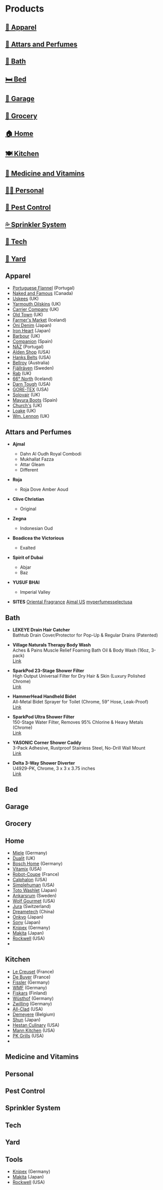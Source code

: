 # Products

## [👕 Apparel](#Apparel)  
## [🧴 Attars and Perfumes](#Attars-and-Perfumes)  
## [🛁 Bath](#Bath)  
## [🛏️ Bed](#Bed)  
## [🚗 Garage](#Garage)  
## [🛒 Grocery](#Grocery)  
## [🏠 Home](#Home)  
## [🍽️ Kitchen](#Kitchen)  
## [💊 Medicine and Vitamins](#Medicine-and-Vitamins)  
## [🧑‍⚕️ Personal](#Personal)  
## [🐜 Pest Control](#Pest-Control)  
## [💦 Sprinkler System](#Sprinkler-System)  
## [📱 Tech](#Tech)  
## [🌿 Yard](#Yard)  

## Apparel
- [Portuguese Flannel](https://www.portugueseflannel.com/) (Portugal)   
- [Naked and Famous](https://www.nakedandfamousdenim.com/) (Canada)   
- [Uskees](https://uskees.com/) (UK)   
- [Yarmouth Oilskins](https://www.yarmouthoilskins.com/) (UK)   
- [Carrier Company](https://carriercompany.co.uk/) (UK)   
- [Old Town](https://www.old-town.co.uk/) (UK)   
- [Farmer's Market](https://farmersmarket.is/) (Iceland)   
- [Oni Denim](https://www.onidenim.com/) (Japan)   
- [Iron Heart](https://www.ironheart.co.uk/) (Japan)   
- [Barbour](https://www.barbour.com/us/) (UK)   
- [Companion](https://companiondenim.com/) (Spain)   
- [NÄZ](https://naz.pt/) (Portugal)   
- [Alden Shop](https://www.aldenshop.com/) (USA)   
- [Hanks Belts](https://www.hanksbelts.com/) (USA)     
- [Bellroy](https://bellroy.com/) (Australia)   
- [Fjällräven](https://www.fjallraven.com/) (Sweden)   
- [Rab](https://rab.equipment/) (UK)   
- [66° North](https://www.66north.com/) (Iceland)   
- [Darn Tough](https://darntough.com/) (USA)   
- [GORE-TEX](https://www.gore-tex.com/outerwear) (USA)
- [Solovair](https://www.solovairdirect.com/) (UK)   
- [Mayura Boots](https://www.mayuraboots.com/) (Spain)   
- [Church's](https://www.church-footwear.com/) (UK)   
- [Loake](https://www.loake.co.uk/) (UK)   
- [Wm. Lennon](https://www.wmlennon.com/) (UK)
  
## Attars and Perfumes    
- **Ajmal**
    - Dahn Al Oudh Royal Combodi
    - Mukhallat Fazza
    - Attar Gleam
    - Different
- **Roja**
    - Roja Dove Amber Aoud
- **Clive Christian**
    - Original
- **Zegna**
    - Indonesian Oud
- **Boadicea the Victorious**
    - Exalted 
- **Spirit of Dubai**
    - Abjar
    - Baz
- **YUSUF BHAI**
    - Imperial Valley

- **SITES**
  [Oriental Fragrance](https://www.oriental-fragrance.com/en/)
  [Ajmal US](https://ajmalperfumeus.com/?srsltid=AfmBOoqUszccJ1xAiaZn4UIWcQYb0e4TNhRBia_gD0uMFdYjfcN4WBbu)
  [myperfumesselectusa](https://www.myperfumesselectusa.com/)


## Bath    

- **LEKEYE Drain Hair Catcher**  
  Bathtub Drain Cover/Protector for Pop-Up & Regular Drains (Patented)

- **Village Naturals Therapy Body Wash**  
  Aches & Pains Muscle Relief Foaming Bath Oil & Body Wash (16oz, 3-pack)  
  [Link](https://www.notion.so/Village-Naturals-Therapy-Aches-and-Pains-Muscle-Relief-Foaming-Bath-Oil-and-Body-Wash-16oz-3-pack-19f56238083b80788c73cb4d0f305c41?pvs=21)

- **SparkPod 23-Stage Shower Filter**  
  High Output Universal Filter for Dry Hair & Skin (Luxury Polished Chrome)  
  [Link](https://www.notion.so/SparkPod-23-Stage-Shower-Head-Filter-for-Dry-Hair-and-Skin-High-Output-Universal-Shower-Filters-to-19f56238083b8004aad3ca9e3f6db200?pvs=21)

- **HammerHead Handheld Bidet**  
  All-Metal Bidet Sprayer for Toilet (Chrome, 59” Hose, Leak-Proof)  
  [Link](https://www.notion.so/HammerHead-Showers-All-Metal-Handheld-Bidet-Sprayer-for-Toilet-Chrome-Handheld-Bidet-Attachment-19f56238083b80b98c23e160a9554235?pvs=21)

- **SparkPod Ultra Shower Filter**  
  150-Stage Water Filter, Removes 95% Chlorine & Heavy Metals (Chrome)  
  [Link](https://www.notion.so/SparkPod-Ultra-Shower-Filter-Shower-Head-Water-Filter-Cartridge-150-Stage-Equivalent-Removes-Up-19f56238083b8099b269e640107e1bb0?pvs=21)

- **YASONIC Corner Shower Caddy**  
  3-Pack Adhesive, Rustproof Stainless Steel, No-Drill Wall Mount  
  [Link](https://www.notion.so/YASONIC-Corner-Shower-Caddy-3-Pack-Adhesive-Shower-Caddy-with-Soap-Holder-and-12-Hooks-Rustproof-S-19f56238083b80f29604c051af84a219?pvs=21)

- **Delta 3-Way Shower Diverter**  
  U4929-PK, Chrome, 3 x 3 x 3.75 inches  
  [Link](https://www.notion.so/Delta-Faucet-U4929-PK-3-Way-Shower-Arm-Diverter-for-Handshower-Chrome-3-x-3-x-3-75-inches-1a056238083b80a2bd66ea051521b0ed?pvs=21)


## Bed    

## Garage    

## Grocery    

## Home     
- [Miele](https://www.miele.com/) (Germany)    
- [Dualit](https://www.dualit.com/) (UK)   
- [Bosch Home](https://www.bosch-home.com/us/) (Germany)   
- [Vitamix](https://www.vitamix.com/us/en_us) (USA)     
- [Robot-Coupe](https://www.robot-coupe.com/uk/en_GB) (France)    
- [Calphalon](https://www.calphalon.com/) (USA)    
- [Simplehuman](https://www.simplehuman.com/) (USA)   
- [Toto Washlet](https://www.totousa.com/products/washlet) (Japan)    
- [Ankarsrum](https://www.ankarsrum.com/us/) (Sweden)    
- [Wolf Gourmet](https://wolfgourmet.com/) (USA)   
- [Jura](https://us.jura.com/en) (Switzerland)   
- [Dreametech](https://www.dreametech.com/) (China)   
- [Onkyo](https://onkyo.com/) (Japan)    
- [Sony](https://electronics.sony.com/audio/headphones/headband/p/wh1000xm4-b) (Japan)
- [Knipex](https://www.knipex-tools.com/) (Germany)   
- [Makita](https://www.makitatools.com/) (Japan)   
- [Rockwell](https://getrockwell.com/) (USA)
- 
## Kitchen  
- [Le Creuset](https://www.lecreuset.com/) (France)   
- [De Buyer](https://www.debuyer.com/) (France)   
- [Fissler](https://www.fissler.com/) (Germany)   
- [WMF](https://www.wmf.com/) (Germany)   
- [Fiskars](https://www.fiskars.com/) (Finland)   
- [Wüsthof](https://www.wusthof.com/) (Germany)   
- [Zwilling](https://www.zwilling.com/us/) (Germany)   
- [All-Clad](https://www.all-clad.com/) (USA)   
- [Demeyere](https://www.zwilling.com/us/demeyere/cookware/industry-5/) (Belgium)   
- [Shun](https://shun.kaiusa.com/) (Japan)  
- [Hestan Culinary](https://hestanculinary.com/collections/best-sellers) (USA)   
- [Mann Kitchen](https://mannkitchen.com/products/the-original-pepper-cannon-pepper-mill) (USA)   
- [PK Grills](https://www.pkgrills.com/) (USA)   
- 
## Medicine and Vitamins  

## Personal  

## Pest Control  

## Sprinkler System  

## Tech  

## Yard    






## Tools
- [Knipex](https://www.knipex-tools.com/) (Germany)
- [Makita](https://www.makitatools.com/) (Japan)
- [Rockwell](https://getrockwell.com/) (USA)
